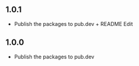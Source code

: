 ## 1.0.1

* Publish the packages to pub.dev + README Edit


## 1.0.0

* Publish the packages to pub.dev
